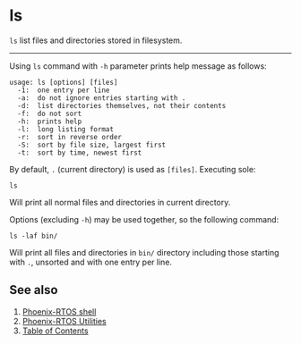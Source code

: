 # ls

`ls` list files and directories stored in filesystem.

---

Using `ls` command with `-h` parameter prints help message as follows:

```text
usage: ls [options] [files]
  -1:  one entry per line
  -a:  do not ignore entries starting with .
  -d:  list directories themselves, not their contents
  -f:  do not sort
  -h:  prints help
  -l:  long listing format
  -r:  sort in reverse order
  -S:  sort by file size, largest first
  -t:  sort by time, newest first
```

By default, `.` (current directory) is used as `[files]`. Executing sole:

```text
ls
```

Will print all normal files and directories in current directory.

Options (excluding `-h`) may be used together, so the following command:

```text
ls -laf bin/
```

Will print all files and directories in `bin/` directory including those starting with `.`, unsorted and with one entry
per line.

## See also

1. [Phoenix-RTOS shell](psh.md)
2. [Phoenix-RTOS Utilities](../README.md)
3. [Table of Contents](../../README.md)
